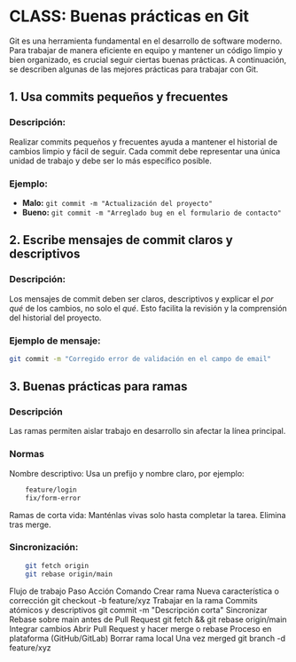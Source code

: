 # CLASS: Buenas prácticas en Git

Git es una herramienta fundamental en el desarrollo de software moderno. Para trabajar de manera eficiente en equipo y mantener un código limpio y bien organizado, es crucial seguir ciertas buenas prácticas. A continuación, se describen algunas de las mejores prácticas para trabajar con Git.

## 1. Usa commits pequeños y frecuentes

### Descripción:
Realizar commits pequeños y frecuentes ayuda a mantener el historial de cambios limpio y fácil de seguir. Cada commit debe representar una única unidad de trabajo y debe ser lo más específico posible.

### Ejemplo:
- **Malo:** `git commit -m "Actualización del proyecto"`
- **Bueno:** `git commit -m "Arreglado bug en el formulario de contacto"`

## 2. Escribe mensajes de commit claros y descriptivos

### Descripción:
Los mensajes de commit deben ser claros, descriptivos y explicar el *por qué* de los cambios, no solo el *qué*. Esto facilita la revisión y la comprensión del historial del proyecto.

### Ejemplo de mensaje:
```bash
git commit -m "Corregido error de validación en el campo de email"
```

## 3. Buenas prácticas para ramas
### Descripción
Las ramas permiten aislar trabajo en desarrollo sin afectar la línea principal.

### Normas
Nombre descriptivo: Usa un prefijo y nombre claro, por ejemplo:
```bash
    feature/login
    fix/form-error
```


Ramas de corta vida: Manténlas vivas solo hasta completar la tarea. Elimina tras merge.

### Sincronización:

```bash
    git fetch origin
    git rebase origin/main
```
       


Flujo de trabajo
Paso	Acción	Comando
Crear rama	Nueva característica o corrección	git checkout -b feature/xyz
Trabajar en la rama	Commits atómicos y descriptivos	git commit -m "Descripción corta"
Sincronizar	Rebase sobre main antes de Pull Request	git fetch && git rebase origin/main
Integrar cambios	Abrir Pull Request y hacer merge o rebase	Proceso en plataforma (GitHub/GitLab)
Borrar rama local	Una vez merged	git branch -d feature/xyz
